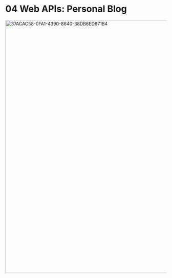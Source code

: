 # 04 Web APIs: Personal Blog

<img width="791" alt="37ACAC58-0FA1-4390-8640-38DB6ED871B4" src="https://github.com/Mattw05/my-blog/assets/169001982/e55dd7d1-2722-4f93-9b7b-197f8f01cc57">




